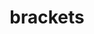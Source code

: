---
title: brackets
unicode_regular: \ea3b
unicode_bold: \ea3a
unicode_solid: \ea3c
unicode_brand: 
---